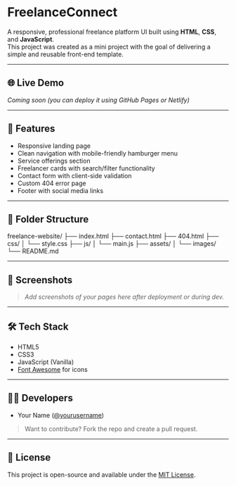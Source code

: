 # FreelanceConnect

A responsive, professional freelance platform UI built using **HTML**, **CSS**, and **JavaScript**.  
This project was created as a mini project with the goal of delivering a simple and reusable front-end template.

---

## 🌐 Live Demo

*Coming soon (you can deploy it using GitHub Pages or Netlify)*

---

## 🚀 Features

- Responsive landing page
- Clean navigation with mobile-friendly hamburger menu
- Service offerings section
- Freelancer cards with search/filter functionality
- Contact form with client-side validation
- Custom 404 error page
- Footer with social media links

---

## 📁 Folder Structure

freelance-website/
├── index.html
├── contact.html
├── 404.html
├── css/
│ └── style.css
├── js/
│ └── main.js
├── assets/
│ └── images/
└── README.md


---

## 📸 Screenshots

> _Add screenshots of your pages here after deployment or during dev._

---

## 🛠️ Tech Stack

- HTML5
- CSS3
- JavaScript (Vanilla)
- [Font Awesome](https://fontawesome.com) for icons

---

## 👨‍💻 Developers

- Your Name ([@yourusername](https://github.com/yourusername))

> Want to contribute? Fork the repo and create a pull request.

---

## 📃 License

This project is open-source and available under the [MIT License](LICENSE).
